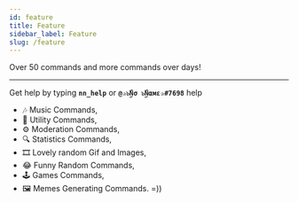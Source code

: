 ```yaml
---
id: feature
title: Feature
sidebar_label: Feature
slug: /feature
---
```


Over 50 commands and more commands over days!

----------------------------------------------------------

Get help by typing **`nn_help`** or **`@✰๖ۣۜNσ ๖ۣۜNαмε✰#7698`** help

- 🎶 Music Commands,
- 🔧 Utility Commands,
- ⚙️ Moderation Commands,
- 🔍 Statistics Commands,
- 🎞️ Lovely random Gif and Images,
- 😂 Funny Random Commands,
- 🕹️ Games  Commands,
- 🖼️ Memes Generating Commands. =))
